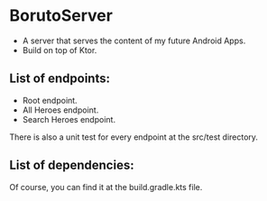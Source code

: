 # BorutoServer
- A server that serves the content of my future Android Apps.
- Build on top of Ktor.

## List of endpoints:
- Root endpoint.
- All Heroes endpoint.
- Search Heroes endpoint.

There is also a unit test for every endpoint at the src/test directory.

## List of dependencies:
Of course, you can find it at the build.gradle.kts file.
